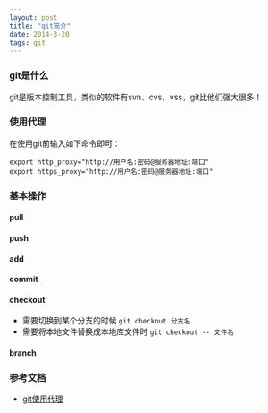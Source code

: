 ```yaml
---
layout: post
title: "git简介"
date: 2014-3-20
tags: git
---
```


### git是什么

git是版本控制工具，类似的软件有svn、cvs、vss，git比他们强大很多！

### 使用代理

在使用git前输入如下命令即可：

```
export http_proxy="http://用户名:密码@服务器地址:端口"
export https_proxy="http://用户名:密码@服务器地址:端口"
```

### 基本操作

#### pull

#### push

#### add

#### commit

#### checkout

*  需要切换到某个分支的时候
   `git checkout 分支名`
*  需要将本地文件替换成本地库文件时
   `git checkout -- 文件名`

#### branch

### 参考文档

*  [git使用代理](http://www.chenshake.com/git-uses-a-proxy/)
